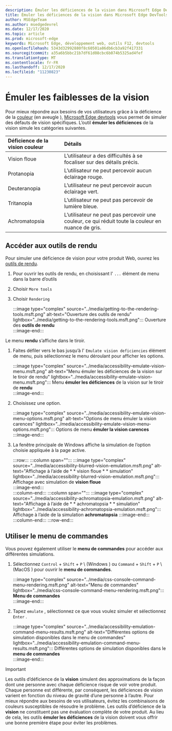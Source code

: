 ```yaml
---
description: Émuler les déficiences de la vision dans Microsoft Edge DevTools.
title: Émuler les déficiences de la vision dans Microsoft Edge DevTools (cécité des couleurs)
author: MSEdgeTeam
ms.author: msedgedevrel
ms.date: 12/17/2020
ms.topic: article
ms.prod: microsoft-edge
keywords: Microsoft Edge, développement web, outils F12, devtools
ms.openlocfilehash: 5343d32992880f8c60501a86db6cb3a92f417331
ms.sourcegitcommit: a35a6b5bbc21b7df61d08cbc6b074b5325ad4fef
ms.translationtype: MT
ms.contentlocale: fr-FR
ms.lasthandoff: 12/17/2020
ms.locfileid: "11230823"
---
```

# Émuler les faiblesses de la vision

Pour mieux répondre aux besoins de vos utilisateurs grâce à la déficience de la [couleur][ColorblindawarenessMain] (en aveugle \), [Microsoft Edge devtools][DevtoolsIndex] vous permet de simuler des défauts de vision spécifiques.  L’outil **émuler les déficiences** de la vision simule les catégories suivantes.  

| Déficience de la vision couleur | Détails |  
|:--- |:--- |  
| Vision floue | L’utilisateur a des difficultés à se focaliser sur des détails précis. |   
| Protanopia | L’utilisateur ne peut percevoir aucun éclairage rouge. |  
| Deuteranopia | L’utilisateur ne peut percevoir aucun éclairage vert. |  
| Tritanopia | L’utilisateur ne peut pas percevoir de lumière bleue. |  
| Achromatopsia | L’utilisateur ne peut pas percevoir une couleur, ce qui réduit toute la couleur en nuance de gris. |  

## Accéder aux outils de rendu  

Pour simuler une déficience de vision pour votre produit Web, ouvrez les [outils de rendu][DevtoolsRenderingToolsIndex].  

1.  Pour ouvrir les outils de rendu, en choisissant l' `...` élément de menu dans la barre d’outils  
1.  Choisir `More tools`  
1.  Choisir `Rendering`  
    
    :::image type="complex" source="../media/getting-to-the-rendering-tools.msft.png" alt-text="Ouverture des outils de rendu" lightbox="../media/getting-to-the-rendering-tools.msft.png":::
       Ouverture des **outils de rendu**  
    :::image-end:::  

Le menu **rendu** s’affiche dans le tiroir.  

1.  Faites défiler vers le bas jusqu’à l' `Emulate vision deficiencies` élément de menu, puis sélectionnez le menu déroulant pour afficher les options.  
    
    :::image type="complex" source="../media/accessibility-emulate-vision-menu.msft.png" alt-text="Menu émuler les déficiences de la vision sur le tiroir de rendu" lightbox="../media/accessibility-emulate-vision-menu.msft.png":::
       Menu **émuler les déficiences** de la vision sur le tiroir de **rendu**  
    :::image-end:::  
    
1.  Choisissez une option.  
    
    :::image type="complex" source="../media/accessibility-emulate-vision-menu-options.msft.png" alt-text="Options de menu émuler la vision carences" lightbox="../media/accessibility-emulate-vision-menu-options.msft.png":::
       Options de menu **émuler la vision carences**  
    :::image-end:::  
    
1.  La fenêtre principale de Windows affiche la simulation de l’option choisie appliquée à la page active.  
    
    :::row:::
       :::column span="":::
          :::image type="complex" source="../media/accessibility-blurred-vision-emulation.msft.png" alt-text="Affichage à l’aide de * * vision floue * * simulation" lightbox="../media/accessibility-blurred-vision-emulation.msft.png":::
             Affichage avec simulation de **vision floue**  
          :::image-end:::  
       :::column-end:::
       :::column span="":::
          :::image type="complex" source="../media/accessibility-achromatopsia-emulation.msft.png" alt-text="Affichage à l’aide de * * achromatopsia * * simulation" lightbox="../media/accessibility-achromatopsia-emulation.msft.png":::
             Affichage à l’aide de la simulation **achromatopsia** :::image-end:::  
       :::column-end:::
    :::row-end:::
    
## Utiliser le menu de commandes  

Vous pouvez également utiliser le **menu de commandes** pour accéder aux différentes simulations.  

1.  Sélectionnez `Control` + `Shift` + `P` \ (Windows \) ou `Command` + `Shift` + `P` \ (MacOS \) pour ouvrir le **menu de commandes**.  
    
    :::image type="complex" source="../media/css-console-command-menu-rendering.msft.png" alt-text="Menu de commandes" lightbox="../media/css-console-command-menu-rendering.msft.png":::
       **Menu de commandes**  
    :::image-end:::  
    
1.  Tapez `emulate` , sélectionnez ce que vous voulez simuler et sélectionnez `Enter` .  
    
    :::image type="complex" source="../media/accessibility-emulation-command-menu-results.msft.png" alt-text="Différentes options de simulation disponibles dans le menu de commandes" lightbox="../media/accessibility-emulation-command-menu-results.msft.png":::
       Différentes options de simulation disponibles dans le **menu de commandes**  
    :::image-end:::  
    
> [!IMPORTANT]
> Les outils d’déficience de la **vision** simulent des approximations de la façon dont une personne avec chaque déficience risque de voir votre produit.  Chaque personne est différente, par conséquent, les déficiences de vision varient en fonction du niveau de gravité d’une personne à l’autre.  Pour mieux répondre aux besoins de vos utilisateurs, évitez les combinaisons de couleurs susceptibles de résoudre le problème.  Les outils d’déficience de la **vision** ne constituent pas une évaluation complète de votre produit.  Au lieu de cela, les outils **émuler les déficiences** de la vision doivent vous offrir une bonne première étape pour éviter les problèmes.  

<!-- links -->  

[DevtoolsIndex]: ../index.md "Outils de développement Microsoft Edge (chrome) | Documents Microsoft"  
[DevtoolsRenderingToolsIndex]: ../rendering-tools/index.md "Analyser les performances au moment de l’exécution | Documents Microsoft"  

[ColorblindawarenessMain]: http://www.colourblindawareness.org "Organisme de sensibilisation couleur aveugle"  

[AmfcbMain]: https://www.amfcb.org "L’American Foundation pour les aveugles en couleur (AFCB)"  

